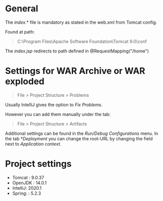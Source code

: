 # General

The *index.** file is mandatory as stated in the web.xml from Tomcat config.

Found at path:
>C:\Program Files\Apache Software Foundation\Tomcat 9.0\conf

The *index.jsp* redirects to path defined in @RequestMapping("/home")

# Settings for WAR Archive or WAR exploded


>File > Project Structure > Problems
 
Usually IntelliJ gives the option to *Fix Problems*.

However you can add them manually under the tab:
>File > Project Structure > Artifacts

Additional settings can be found in the *Run/Debug Configurations* menu.
In the tab **Deployment*  you can change the root-URL by changing the field next to *Application context*.

# Project settings
- Tomcat  : 9.0.37
- OpenJDK : 14.0.1
- IntelliJ: 2020.1
- Spring: : 5.2.3
